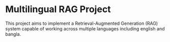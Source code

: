 # Multilingual RAG Project

This project aims to implement a Retrieval-Augmented Generation (RAG) system capable of working across multiple languages including english and bangla.